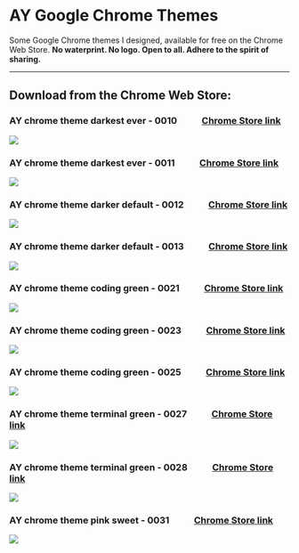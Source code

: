 # AY Google Chrome Themes  

Some Google Chrome themes I designed, available for free on the Chrome Web Store. <strong>No waterprint. No logo. Open to all. Adhere to the spirit of sharing.</strong>  

---

## Download from the Chrome Web Store:  

<strong>

### AY chrome theme darkest ever - 0010 &emsp; &emsp; [ Chrome Store link](#) 
![](src/0010.png) 
<br>

### AY chrome theme darkest ever - 0011 &emsp; &emsp; [ Chrome Store link](#) 
![](src/0011.png) 
<br>

### AY chrome theme darker default - 0012 &emsp; &emsp; [ Chrome Store link](#) 
![](src/0012.png) 
<br>

### AY chrome theme darker default - 0013 &emsp; &emsp; [ Chrome Store link](#) 
![](src/0013.png) 
<br>

### AY chrome theme coding green - 0021 &emsp; &emsp; [ Chrome Store link](#) 
![](src/0021.png) 
<br>

### AY chrome theme coding green - 0023 &emsp; &emsp; [ Chrome Store link](#) 
![](src/0023.png) 
<br>

### AY chrome theme coding green - 0025 &emsp; &emsp; [ Chrome Store link](#) 
![](src/0025.png) 
<br>

### AY chrome theme terminal green - 0027 &emsp; &emsp; [ Chrome Store link](#) 
![](src/0027.png) 
<br>

### AY chrome theme terminal green - 0028 &emsp; &emsp; [ Chrome Store link](#) 
![](src/0028.png) 
<br>

### AY chrome theme pink sweet - 0031 &emsp; &emsp; [ Chrome Store link](https://chromewebstore.google.com/detail/ay-chrome-theme-pink-swee/bamihdmepkhdhogcahchlgbgnhkgkhkc?authuser=0&hl=en) 
![](src/0031.png) 
<br>

</strong>

<br>
<br>
<br>
<br>